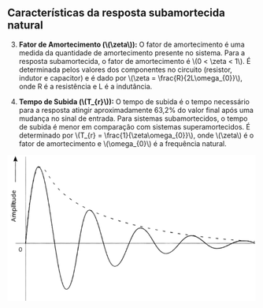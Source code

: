 ## Características da resposta subamortecida natural

<div class="grid-50-50 small">

<div class="grid-element">

3. **Fator de Amortecimento (\\(\zeta\\)):** O fator de amortecimento é uma medida da quantidade de amortecimento presente no sistema. Para a resposta subamortecida, o fator de amortecimento é  \\(0 < \zeta < 1\\). É determinada pelos valores dos componentes no circuito (resistor, indutor e capacitor) e é dado por \\(\zeta = \frac{R}{2L\omega_{0}}\\), onde R é a resistência e L é a indutância.

4. **Tempo de Subida (\\(T_{r}\\)):** O tempo de subida é o tempo necessário para a resposta atingir aproximadamente 63,2% do valor final após uma mudança no sinal de entrada. Para sistemas subamortecidos, o tempo de subida é menor em comparação com sistemas superamortecidos. É determinado por \\(T_{r} = \frac{1}{\zeta\omega_{0}}\\), onde \\(\zeta\\) é o fator de amortecimento e \\(\omega_{0}\\) é a frequência natural.  

</div>

<div class="grid-element">

<!-- _class: transparent -->
![grid-img](./img/grafico-subamortecida.png)

</div>


</div>